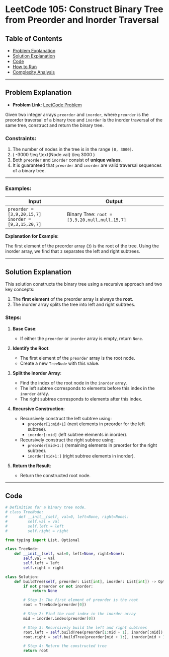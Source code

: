 # LeetCode 105: Construct Binary Tree from Preorder and Inorder Traversal

## Table of Contents
- [Problem Explanation](#problem-explanation)
- [Solution Explanation](#solution-explanation)
- [Code](#code)
- [How to Run](#how-to-run)
- [Complexity Analysis](#complexity-analysis)

---

## Problem Explanation

- **Problem Link**: [LeetCode Problem](https://leetcode.com/problems/construct-binary-tree-from-preorder-and-inorder-traversal/)

Given two integer arrays `preorder` and `inorder`, where `preorder` is the preorder traversal of a binary tree and `inorder` is the inorder traversal of the same tree, construct and return the binary tree.

### Constraints:
1. The number of nodes in the tree is in the range `[0, 3000]`.
2. \( -3000 \leq \text{Node.val} \leq 3000 \)
3. Both `preorder` and `inorder` consist of **unique values**.
4. It is guaranteed that `preorder` and `inorder` are valid traversal sequences of a binary tree.

---

### Examples:

| Input                                   | Output                         |
|------------------------------------------|---------------------------------|
| `preorder = [3,9,20,15,7]`<br>`inorder = [9,3,15,20,7]` | Binary Tree: `root = [3,9,20,null,null,15,7]` |

**Explanation for Example**:


The first element of the preorder array (`3`) is the root of the tree. Using the inorder array, we find that `3` separates the left and right subtrees.

---

## Solution Explanation

This solution constructs the binary tree using a recursive approach and two key concepts:
1. The **first element** of the preorder array is always the **root**.
2. The inorder array splits the tree into left and right subtrees.

### Steps:

1. **Base Case**:
   - If either the `preorder` or `inorder` array is empty, return `None`.

2. **Identify the Root**:
   - The first element of the `preorder` array is the root node.
   - Create a new `TreeNode` with this value.

3. **Split the Inorder Array**:
   - Find the index of the root node in the `inorder` array.
   - The left subtree corresponds to elements before this index in the `inorder` array.
   - The right subtree corresponds to elements after this index.

4. **Recursive Construction**:
   - Recursively construct the left subtree using:
     - `preorder[1:mid+1]` (next elements in preorder for the left subtree).
     - `inorder[:mid]` (left subtree elements in inorder).
   - Recursively construct the right subtree using:
     - `preorder[mid+1:]` (remaining elements in preorder for the right subtree).
     - `inorder[mid+1:]` (right subtree elements in inorder).

5. **Return the Result**:
   - Return the constructed root node.

---

## Code

```python
# Definition for a binary tree node.
# class TreeNode:
#     def __init__(self, val=0, left=None, right=None):
#         self.val = val
#         self.left = left
#         self.right = right

from typing import List, Optional

class TreeNode:
    def __init__(self, val=0, left=None, right=None):
        self.val = val
        self.left = left
        self.right = right

class Solution:
    def buildTree(self, preorder: List[int], inorder: List[int]) -> Optional[TreeNode]:
        if not preorder or not inorder:
            return None

        # Step 1: The first element of preorder is the root
        root = TreeNode(preorder[0])

        # Step 2: Find the root index in the inorder array
        mid = inorder.index(preorder[0])

        # Step 3: Recursively build the left and right subtrees
        root.left = self.buildTree(preorder[1:mid + 1], inorder[:mid])
        root.right = self.buildTree(preorder[mid + 1:], inorder[mid + 1:])

        # Step 4: Return the constructed tree
        return root
